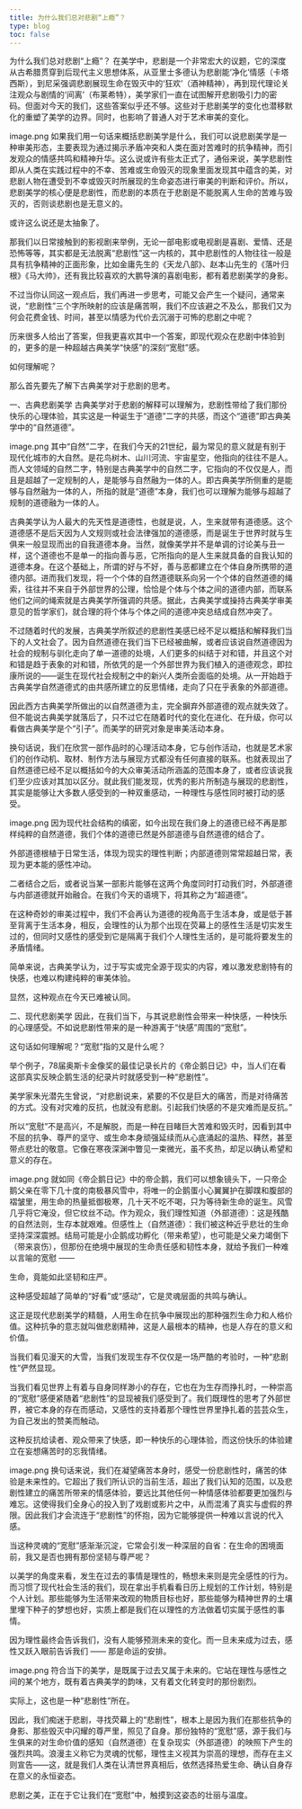 ```yaml
---
title: 为什么我们总对悲剧“上瘾”？
type: blog
toc: false
---
```

为什么我们总对悲剧“上瘾”？
在美学中，悲剧是一个非常宏大的议题，它的深度从古希腊贯穿到后现代主义思想体系，从亚里士多德认为悲剧能‘净化’情感（卡塔西斯），到尼采强调悲剧展现生命在毁灭中的‘狂欢’（酒神精神），再到现代理论关注观众与剧情的‘间离’（布莱希特），美学家们一直在试图解开悲剧吸引力的密码。但面对今天的我们，这些答案似乎还不够。这些对于悲剧美学的变化也潜移默化的重塑了美学的边界。同时，也影响了普通人对于艺术审美的变化。

image.png
如果我们用一句话来概括悲剧美学是什么，我们可以说悲剧美学是一种审美形态，主要表现为通过揭示矛盾冲突和人类在面对苦难时的抗争精神，而引发观众的情感共鸣和精神升华。这么说或许有些太正式了，通俗来说，美学悲剧性即从人类在实践过程中的不幸、苦难或生命毁灭的现象里面发现其中蕴含的美，对悲剧人物在遭受到不幸或毁灭时所展现的生命姿态进行审美的判断和评价。所以，悲剧美学的核心便是悲剧性，而悲剧的本质在于悲剧是不能脱离人生命的苦难与毁灭的，否则谈悲剧也是无意义的。

或许这么说还是太抽象了。

那我们以日常接触到的影视剧来举例，无论一部电影或电视剧是喜剧、爱情、还是恐怖等等，其实都是无法脱离“悲剧性”这一内核的，其中悲剧性的人物往往一般是具有抗争精神的正面形象，比如金庸先生的《天龙八部》、赵本山先生的《落叶归根》《马大帅》，还有我比较喜欢的大鹏导演的喜剧电影，都有着悲剧美学的身影。

不过当你认同这一观点后，我们再进一步思考，可能又会产生一个疑问，通常来说，“悲剧性”三个字所映射的应该是痛苦啊，我们不应该避之不及么，那我们又为何会花费金钱、时间，甚至以情感为代价去沉溺于可怖的悲剧之中呢？

历来很多人给出了答案，但我更喜欢其中一个答案，即现代观众在悲剧中体验到的，更多的是一种超越古典美学“快感”的深刻“宽慰”感。

如何理解呢？

那么首先要先了解下古典美学对于悲剧的思考。

一、古典悲剧美学
古典美学对于悲剧的解释可以理解为，悲剧性带给了我们那份快乐的心理体验，其实这是一种诞生于“道德”二字的共感，而这个“道德”即古典美学中的“自然道德”。

image.png
其中“自然”二字，在我们今天的21世纪，最为常见的意义就是有别于现代化城市的大自然。是花鸟树木、山川河流、宇宙星空，他指向的往往不是人。而人文领域的自然二字，特别是古典美学中的自然二字，它指向的不仅仅是人，而且是超越了一定规制的人，是能够与自然融为一体的人。即古典美学所侧重的是能够与自然融为一体的人，所指的就是“道德”本身，我们也可以理解为能够与超越了规制的道德融为一体的人。

古典美学认为人最大的先天性是道德性，也就是说，人，生来就带有道德感。这个道德感不是后天因为人文规则或社会法律强加的道德感，而是诞生于世界时就与生俱来一般显现而出的自我道德本身。当然，就像美学并不是单调的讨论美与丑一样，这个道德也不是单一的指向善与恶，它所指向的是人生来就具备的自我认知的道德本身。在这个基础上，所谓的好与不好，善与恶都建立在个体自身所携带的道德内部。进而我们发现，将一个个体的自然道德联系向另一个个体的自然道德的绳索，往往并不来自于外部世界的公理，恰恰是个体与个体之间的道德内部，而联系他们之间的绳索就是古典美学所强调的共感。据此，古典美学或操持古典美学审美意见的哲学家们，就合理的将个体与个体之间的道德冲突总结成自然冲突了。

不过随着时代的发展，古典美学所叙述的悲剧性美感已经不足以概括和解释我们当下的人文社会了。因为自然道德在我们当下已经被曲解，或者应该说自然道德因为社会的规制与驯化走向了单一道德的处境，人们更多的纠结于对和错，并且这个对和错是趋于表象的对和错，所依凭的是一个外部世界为我们植入的道德观念，即拉康所说的——诞生在现代社会规制之中的新兴人类所会面临的处境。从一开始趋于古典美学自然道德式的由共感所建立的反思情绪，走向了只在乎表象的外部道德。

因此西方古典美学所做出的以自然道德为主，完全摒弃外部道德的观点就失效了。但不能说古典美学就落后了，只不过它在随着时代的变化在进化、在升级，你可以看做古典美学是个“引子”。而美学的研究对象是审美活动本身。

换句话说，我们在欣赏一部作品时的心理活动本身，它与创作活动，也就是艺术家们的创作动机、取材、制作方法与展现方式都没有任何直接的联系。也就表现出了自然道德已经不足以概括如今的大众审美活动所涵盖的范围本身了，或者应该说我们至少应该对其加以区分。就此我们能发现，优秀的影片所制造与展现的悲剧性，其实是能够让大多数人感受到的一种双重感动，一种理性与感性同时被打动的感受。

image.png
因为现代社会结构的缜密，如今出现在我们身上的道德已经不再是那样纯粹的自然道德，我们个体的道德已然是外部道德与自然道德的结合了。

外部道德根植于日常生活，体现为现实的理性判断；内部道德则常常超越日常，表现为更本能的感性冲动。

二者结合之后，或者说当某一部影片能够在这两个角度同时打动我们时，外部道德与内部道德就开始融合。在我们今天的语境下，将其称之为“超道德”。

在这种奇妙的审美过程中，我们不会再认为道德的视角高于生活本身，或是低于甚至背离于生活本身，相反，会理性的认为那个出现在荧幕上的感性生活是切实发生过的，但同时又感性的感受到它是隔离于我们个人理性生活的，是可能将要发生的矛盾情绪。

简单来说，古典美学认为，过于写实或完全源于现实的内容，难以激发悲剧特有的快感，也难以构建纯粹的审美体验。

显然，这种观点在今天已难被认同。

二、现代悲剧美学
因此，在我们当下，与其说悲剧性会带来一种快感，一种快乐的心理感受。不如说悲剧性带来的是一种游离于“快感”周围的“宽慰”。

这句话如何理解呢？“宽慰”指的又是什么呢？

举个例子，78届奥斯卡金像奖的最佳记录长片的《帝企鹅日记》中，当人们在看这部真实反映企鹅生活的纪录片时就感受到一种“悲剧性”。

美学家朱光潜先生曾说，“对悲剧说来，紧要的不仅是巨大的痛苦，而是对待痛苦的方式。没有对灾难的反抗，也就没有悲剧。引起我们快感的不是灾难而是反抗。”

所以“宽慰”不是高兴，不是解脱，而是一种在目睹巨大苦难和毁灭时，因看到其中不屈的抗争、尊严的坚守、或生命本身顽强延续而从心底涌起的温热、释然，甚至带点悲壮的敬意。它像在寒夜深渊中瞥见一束微光，虽不炙热，却足以确认希望和意义的存在。

image.png
就如同《帝企鹅日记》中的帝企鹅，我们可以想象镜头下，一只帝企鹅父亲在零下几十度的南极暴风雪中，将唯一的企鹅蛋小心翼翼护在脚蹼和腹部的褶皱里，用生命的热量抵御极寒，几十天不吃不喝，只为等待新生命的诞生。风雪几乎将它淹没，但它纹丝不动。作为观众，我们理性知道（外部道德）：这是残酷的自然法则，生存本就艰难。但感性上（自然道德）：我们被这种近乎悲壮的生命坚持深深震撼。结局可能是小企鹅成功孵化（带来希望），也可能是父亲力竭倒下（带来哀伤），但那份在绝境中展现的生命责任感和韧性本身，就给予我们一种难以言喻的宽慰 ——

生命，竟能如此坚韧和庄严。

这种感受超越了简单的“好看”或“感动”，它是灵魂层面的共鸣与确认。

这正是现代悲剧美学的精髓，人用生命在抗争中展现出的那种强烈生命力和人格价值。这种抗争的意志就叫做悲剧精神，这是人最根本的精神，也是人存在的意义和价值。

当我们看见漫天的大雪，当我们发现生存不仅仅是一场严酷的考验时，一种“悲剧性”俨然显现。

当我们看见世界上有着与自身同样渺小的存在，它也在为生存而挣扎时，一种崇高的“宽慰”感便紧随着“悲剧性”的显现被我们感受到了。我们既理性的思考了外部世界，被它本身的存在而感动，又感性的支持着那个理性世界里挣扎着的芸芸众生，为自己发出的赞美而触动。

这种反抗给读者、观众带来了快感，即一种快乐的心理体验，而这份快乐的体验建立在妄想痛苦时的忘我情绪。

image.png
换句话来说，我们在凝望痛苦本身时，感受一份悲剧性时，痛苦的体验是未来性的。它超出了我们所认识的当前生活，超出了我们认知的范围，以及悲剧性建立的痛苦所带来的情感体验，要远比其他任何一种情感体验都要更加强烈与难忘。这使得我们全身心的投入到了戏剧或影片之中，从而混淆了真实与虚假的界限。因此我们才会流连于“悲剧性”的怀抱，因为它能够提供一种难以言说的代入感。

当这种灵魂的“宽慰”感渐渐沉淀，它常会引发一种深层的自省：在生命的困境面前，我又是否也拥有那份坚韧与尊严呢？

以美学的角度来看，发生在过去的事情是理性的，畅想未来则是完全感性的行为。而习惯了现代社会生活的我们，现在拿出手机看看日历上规划的工作计划，特别是个人计划。那些能够为生活带来改观的物质目标也好，那些能够为精神世界的土壤里埋下种子的梦想也好，实质上都是我们在以理性的方法做着切实属于感性的事情。

因为理性最终会告诉我们，没有人能够预测未来的变化。而一旦未来成为过去，感性又跃入眼前告诉我们 —— 那是命运的安排。

image.png
符合当下的美学，是既属于过去又属于未来的。它站在理性与感性之间的某个地方，既有着古典美学的韵味，又有着文化转变时的那份剧烈。

实际上，这也是一种“悲剧性”所在。

因此，我们痴迷于悲剧，寻找荧幕上的“悲剧性”，根本上是因为我们在那些抗争的身影、那些毁灭中闪耀的尊严里，照见了自身。那份独特的“宽慰”感，源于我们与生俱来的对生命价值的感知（自然道德）在复杂现实（外部道德）的映照下产生的强烈共鸣。浪漫主义称它为灵魂的忧郁，理性主义视其为崇高的理想，而存在主义则宣告——这，就是我们人类在认清世界真相后，依然选择热爱生命、确认自身存在意义的永恒姿态。

悲剧之美，正在于它让我们在“宽慰”中，触摸到这姿态的壮丽与温度。

